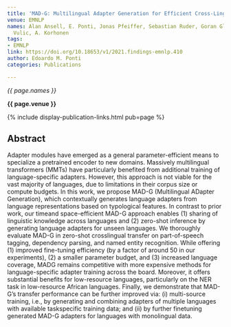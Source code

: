 ```yaml
---
title: 'MAD-G: Multilingual Adapter Generation for Efficient Cross-Lingual Transfer'
venue: EMNLP
names: Alan Ansell, E. Ponti, Jonas Pfeiffer, Sebastian Ruder, Goran Glavas, Ivan
  Vulic, A. Korhonen
tags:
- EMNLP
link: https://doi.org/10.18653/v1/2021.findings-emnlp.410
author: Edoardo M. Ponti
categories: Publications

---
```


*{{ page.names }}*

**{{ page.venue }}**

{% include display-publication-links.html pub=page %}

## Abstract

Adapter modules have emerged as a general parameter-efficient means to specialize a pretrained encoder to new domains. Massively multilingual transformers (MMTs) have particularly benefited from additional training of language-specific adapters. However, this approach is not viable for the vast majority of languages, due to limitations in their corpus size or compute budgets. In this work, we propose MAD-G (Multilingual ADapter Generation), which contextually generates language adapters from language representations based on typological features. In contrast to prior work, our timeand space-efficient MAD-G approach enables (1) sharing of linguistic knowledge across languages and (2) zero-shot inference by generating language adapters for unseen languages. We thoroughly evaluate MAD-G in zero-shot crosslingual transfer on part-of-speech tagging, dependency parsing, and named entity recognition. While offering (1) improved fine-tuning efficiency (by a factor of around 50 in our experiments), (2) a smaller parameter budget, and (3) increased language coverage, MADG remains competitive with more expensive methods for language-specific adapter training across the board. Moreover, it offers substantial benefits for low-resource languages, particularly on the NER task in low-resource African languages. Finally, we demonstrate that MAD-G’s transfer performance can be further improved via: (i) multi-source training, i.e., by generating and combining adapters of multiple languages with available taskspecific training data; and (ii) by further finetuning generated MAD-G adapters for languages with monolingual data.